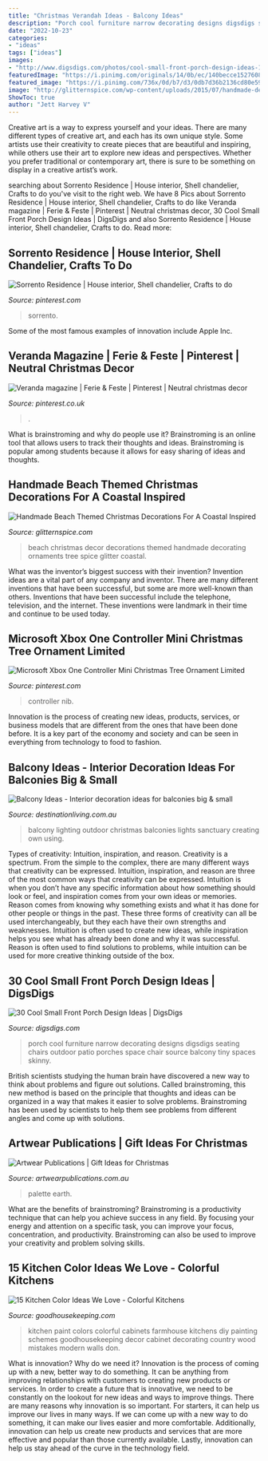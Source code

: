 ```yaml
---
title: "Christmas Verandah Ideas - Balcony Ideas"
description: "Porch cool furniture narrow decorating designs digsdigs seating chairs outdoor patio porches space chair source balcony tiny spaces skinny"
date: "2022-10-23"
categories:
- "ideas"
tags: ["ideas"]
images:
- "http://www.digsdigs.com/photos/cool-small-front-porch-design-ideas-17.jpg"
featuredImage: "https://i.pinimg.com/originals/14/0b/ec/140becce15276089fdfea3daf66148be.jpg"
featured_image: "https://i.pinimg.com/736x/0d/b7/d3/0db7d36b2136cd80e59ce878132bcc6e--christmas-stairs-christmas-home.jpg"
image: "http://glitternspice.com/wp-content/uploads/2015/07/handmade-decor-for-decorating-a-beach-house-2-1024x1024.png"
ShowToc: true
author: "Jett Harvey V"
---
```



Creative art is a way to express yourself and your ideas. There are many different types of creative art, and each has its own unique style. Some artists use their creativity to create pieces that are beautiful and inspiring, while others use their art to explore new ideas and perspectives. Whether you prefer traditional or contemporary art, there is sure to be something on display in a creative artist’s work.

	

		
searching about Sorrento Residence | House interior, Shell chandelier, Crafts to do you've visit to the right web. We have 8 Pics about Sorrento Residence | House interior, Shell chandelier, Crafts to do like Veranda magazine | Ferie &amp; Feste | Pinterest | Neutral christmas decor, 30 Cool Small Front Porch Design Ideas | DigsDigs and also Sorrento Residence | House interior, Shell chandelier, Crafts to do. Read more:
		
    
## Sorrento Residence | House Interior, Shell Chandelier, Crafts To Do

<img loading=lazy src="https://i.pinimg.com/originals/4e/b6/6a/4eb66a4144a989b00665d77a5bf11cee.jpg" onerror="this.onerror=null;this.src='https://tse2.mm.bing.net/th?id=OIP.rPdb57fNlKa2a9TBTYb3_gHaLI&amp;pid=15.1';" alt="Sorrento Residence | House interior, Shell chandelier, Crafts to do">

_Source: pinterest.com_

>sorrento. 

	

Some of the most famous examples of innovation include Apple Inc.

    
## Veranda Magazine | Ferie &amp; Feste | Pinterest | Neutral Christmas Decor

<img loading=lazy src="https://i.pinimg.com/736x/0d/b7/d3/0db7d36b2136cd80e59ce878132bcc6e--christmas-stairs-christmas-home.jpg" onerror="this.onerror=null;this.src='https://tse4.mm.bing.net/th?id=OIP.cOyB9Jc46pN0XA69hIcseQHaJ6&amp;pid=15.1';" alt="Veranda magazine | Ferie &amp; Feste | Pinterest | Neutral christmas decor">

_Source: pinterest.co.uk_

>. 

	

What is brainstroming and why do people use it?
Brainstroming is an online tool that allows users to track their thoughts and ideas. Brainstroming is popular among students because it allows for easy sharing of ideas and thoughts.

    
## Handmade Beach Themed Christmas Decorations For A Coastal Inspired

<img loading=lazy src="http://glitternspice.com/wp-content/uploads/2015/07/handmade-decor-for-decorating-a-beach-house-2-1024x1024.png" onerror="this.onerror=null;this.src='https://tse4.mm.bing.net/th?id=OIP.a5BJMWoCjCvpJBv77hf13wHaHa&amp;pid=15.1';" alt="Handmade Beach Themed Christmas Decorations For A Coastal Inspired">

_Source: glitternspice.com_

>beach christmas decor decorations themed handmade decorating ornaments tree spice glitter coastal. 

	

What was the inventor’s biggest success with their invention?
Invention ideas are a vital part of any company and inventor. There are many different inventions that have been successful, but some are more well-known than others. Inventions that have been successful include the telephone, television, and the internet. These inventions were landmark in their time and continue to be used today.

    
## Microsoft Xbox One Controller Mini Christmas Tree Ornament Limited

<img loading=lazy src="https://i.pinimg.com/originals/14/0b/ec/140becce15276089fdfea3daf66148be.jpg" onerror="this.onerror=null;this.src='https://tse2.mm.bing.net/th?id=OIP.NRyyJktMzlqdqxA6WKQfNwHaGC&amp;pid=15.1';" alt="Microsoft Xbox One Controller Mini Christmas Tree Ornament Limited">

_Source: pinterest.com_

>controller nib. 

	

Innovation is the process of creating new ideas, products, services, or business models that are different from the ones that have been done before. It is a key part of the economy and society and can be seen in everything from technology to food to fashion.

    
## Balcony Ideas - Interior Decoration Ideas For Balconies Big &amp; Small

<img loading=lazy src="https://destinationliving.com.au/wp-content/uploads/2014/03/Outdoor-lighting-dollar-store-vases-tea-lights-wire-hung-and-strung-with-clear-Christmas-tree-beaded-garland.jpg" onerror="this.onerror=null;this.src='https://tse2.mm.bing.net/th?id=OIP.uYt98b1ET7WtzjujhKNKeAHaLG&amp;pid=15.1';" alt="Balcony Ideas - Interior decoration ideas for balconies big &amp; small">

_Source: destinationliving.com.au_

>balcony lighting outdoor christmas balconies lights sanctuary creating own using. 

	

Types of creativity: Intuition, inspiration, and reason.
Creativity is a spectrum. From the simple to the complex, there are many different ways that creativity can be expressed. Intuition, inspiration, and reason are three of the most common ways that creativity can be expressed. Intuition is when you don’t have any specific information about how something should look or feel, and inspiration comes from your own ideas or memories. Reason comes from knowing why something exists and what it has done for other people or things in the past. These three forms of creativity can all be used interchangeably, but they each have their own strengths and weaknesses. Intuition is often used to create new ideas, while inspiration helps you see what has already been done and why it was successful. Reason is often used to find solutions to problems, while intuition can be used for more creative thinking outside of the box.

    
## 30 Cool Small Front Porch Design Ideas | DigsDigs

<img loading=lazy src="http://www.digsdigs.com/photos/cool-small-front-porch-design-ideas-17.jpg" onerror="this.onerror=null;this.src='https://tse4.mm.bing.net/th?id=OIP.A_La0hqg43_lYL6Jh_EmhgHaJ4&amp;pid=15.1';" alt="30 Cool Small Front Porch Design Ideas | DigsDigs">

_Source: digsdigs.com_

>porch cool furniture narrow decorating designs digsdigs seating chairs outdoor patio porches space chair source balcony tiny spaces skinny. 

	

British scientists studying the human brain have discovered a new way to think about problems and figure out solutions. Called brainstroming, this new method is based on the principle that thoughts and ideas can be organized in a way that makes it easier to solve problems. Brainstroming has been used by scientists to help them see problems from different angles and come up with solutions.

    
## Artwear Publications | Gift Ideas For Christmas

<img loading=lazy src="https://www.artwearpublications.com.au/wp-content/uploads/2018/11/Earth-Palette-for-blog.jpg" onerror="this.onerror=null;this.src='https://tse4.mm.bing.net/th?id=OIP.OqI9Ym_ar5N9GvCCSihTQgHaFc&amp;pid=15.1';" alt="Artwear Publications | Gift Ideas for Christmas">

_Source: artwearpublications.com.au_

>palette earth. 

	

What are the benefits of brainstroming?
Brainstroming is a productivity technique that can help you achieve success in any field. By focusing your energy and attention on a specific task, you can improve your focus, concentration, and productivity. Brainstroming can also be used to improve your creativity and problem solving skills.

    
## 15 Kitchen Color Ideas We Love - Colorful Kitchens

<img loading=lazy src="http://ghk.h-cdn.co/assets/16/31/1470079422-farmhouse-1.jpg" onerror="this.onerror=null;this.src='https://tse1.mm.bing.net/th?id=OIP.qur0lxth3C7U2Lr1Br5awQHaLH&amp;pid=15.1';" alt="15 Kitchen Color Ideas We Love - Colorful Kitchens">

_Source: goodhousekeeping.com_

>kitchen paint colors colorful cabinets farmhouse kitchens diy painting schemes goodhousekeeping decor cabinet decorating country wood mistakes modern walls don. 

	

What is innovation? Why do we need it?
Innovation is the process of coming up with a new, better way to do something. It can be anything from improving relationships with customers to creating new products or services. In order to create a future that is innovative, we need to be constantly on the lookout for new ideas and ways to improve things.
There are many reasons why innovation is so important. For starters, it can help us improve our lives in many ways. If we can come up with a new way to do something, it can make our lives easier and more comfortable. Additionally, innovation can help us create new products and services that are more effective and popular than those currently available. Lastly, innovation can help us stay ahead of the curve in the technology field.


